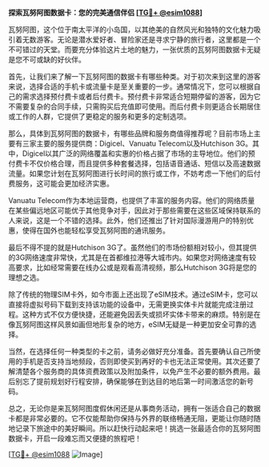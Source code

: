 **探索瓦努阿图数据卡：您的完美通信伴侣 [[TG💪+ @esim1088](https://t.me/s/esim1088)]**

瓦努阿图，这个位于南太平洋的小岛国，以其绝美的自然风光和独特的文化魅力吸引着无数游客。无论是潜水爱好者、冒险家还是寻求宁静的旅行者，这里都是一个不可错过的天堂。而要充分体验这片土地的魅力，一张优质的瓦努阿图数据卡无疑是您不可或缺的好伙伴。

首先，让我们来了解一下瓦努阿图的数据卡有哪些种类。对于初次来到这里的游客来说，选择合适的手机卡或流量卡是至关重要的一步。通常情况下，您可以根据自己的需求选择预付费卡或者后付费卡。预付费卡非常适合短期停留的游客，因为它不需要复杂的合同手续，只需购买后充值即可使用。而后付费卡则更适合长期居住或工作的人群，它提供了更稳定的服务和更多的定制选项。

那么，具体到瓦努阿图的数据卡，有哪些品牌和服务商值得推荐呢？目前市场上主要有三家主要的服务提供商：Digicel、Vanuatu Telecom以及Hutchison 3G。其中，Digicel以其广泛的网络覆盖和实惠的价格占据了市场的主导地位。他们的预付费卡不仅价格合理，而且提供多种套餐选择，包括语音通话、短信以及高速数据流量。如果您计划在瓦努阿图进行长时间的旅行或工作，不妨考虑一下他们的后付费服务，这可能会更加经济实惠。

Vanuatu Telecom作为本地运营商，也提供了丰富的服务内容。他们的网络质量在某些偏远地区可能优于其他竞争对手，因此对于那些需要在这些区域保持联系的人来说，这是一个不错的选择。此外，他们还推出了针对国际漫游用户的特别优惠，使得在国外也能轻松享受瓦努阿图的通讯服务。

最后不得不提的就是Hutchison 3G了。虽然他们的市场份额相对较小，但其提供的3G网络速度非常快，尤其是在首都维拉港等大城市内。如果您对网络速度有较高要求，比如经常需要在线办公或是观看高清视频，那么Hutchison 3G将是您的理想之选。

除了传统的物理SIM卡外，如今市面上还出现了eSIM技术。通过eSIM卡，您可以直接将虚拟号码下载到支持该功能的设备中，无需更换实体卡片就能完成注册过程。这种方式不仅方便快捷，还能避免因丢失或损坏实体卡带来的麻烦。特别是在像瓦努阿图这样风景如画但地形复杂的地方，eSIM无疑是一种更加安全可靠的选择。

当然，在选择任何一种类型的卡之前，请务必做好充分准备。首先要确认自己所使用的手机是否支持当地频段，否则即使买到再好的卡也无法正常使用。其次还要了解清楚各个服务商的具体资费政策以及附加条件，以免产生不必要的额外费用。最后别忘了提前规划好行程安排，确保能够在到达目的地后第一时间激活您的新号码。

总之，无论你是来瓦努阿图度假休闲还是从事商务活动，拥有一张适合自己的数据卡都是非常必要的。它不仅能帮助你保持与外界的联络畅通无阻，更能让你随时随地记录下旅途中的美好瞬间。所以赶快行动起来吧！挑选一张最适合你的瓦努阿图数据卡，开启一段难忘而又便捷的旅程吧！

[[TG💪+ @esim1088](https://t.me/s/esim1088) ![Image](https://i.postimg.cc/4NQfJmqS/Snipaste-2025-05-13-00-14-12.png)]